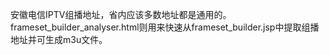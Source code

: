 安徽电信IPTV组播地址，省内应该多数地址都是通用的。
frameset_builder_analyser.html则用来快速从frameset_builder.jsp中提取组播地址并可生成m3u文件。
